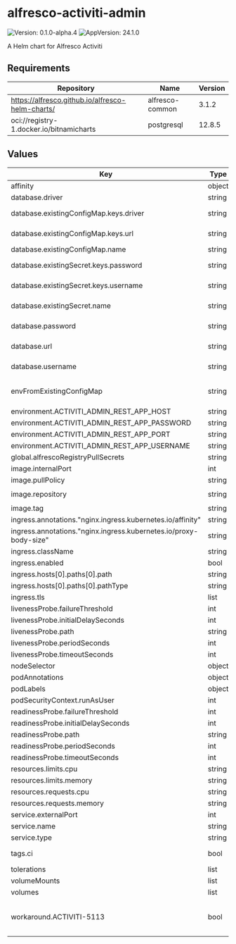 # alfresco-activiti-admin

![Version: 0.1.0-alpha.4](https://img.shields.io/badge/Version-0.1.0--alpha.4-informational?style=flat-square) ![AppVersion: 24.1.0](https://img.shields.io/badge/AppVersion-24.1.0-informational?style=flat-square)

A Helm chart for Alfresco Activiti

## Requirements

| Repository | Name | Version |
|------------|------|---------|
| https://alfresco.github.io/alfresco-helm-charts/ | alfresco-common | 3.1.2 |
| oci://registry-1.docker.io/bitnamicharts | postgresql | 12.8.5 |

## Values

| Key | Type | Default | Description |
|-----|------|---------|-------------|
| affinity | object | `{}` |  |
| database.driver | string | `nil` | JDBC driver Class |
| database.existingConfigMap.keys.driver | string | `"DATABASE_DRIVER"` | configmap key where to find the JDBC driver Class for admin app |
| database.existingConfigMap.keys.url | string | `"DATABASE_URL"` | configmap key where to find the URL of the database for admin app |
| database.existingConfigMap.name | string | `nil` |  |
| database.existingSecret.keys.password | string | `"DATABASE_PASSWORD"` | Key within the secret holding the database password for admin app |
| database.existingSecret.keys.username | string | `"DATABASE_USERNAME"` | Key within the secret holding the database username for admin app |
| database.existingSecret.name | string | `nil` | Name of a pre-existing secret containing database credentials for admin app |
| database.password | string | `nil` | JDBC password to use to connect to the DB for admin app |
| database.url | string | `nil` | JDBC url to connect to the external DB for admin app |
| database.username | string | `nil` | JDBC username to use to connect to the DB for admin app |
| envFromExistingConfigMap | string | `nil` | Name of a pre-existing configmap to load env vars from (overrides .environment values) |
| environment.ACTIVITI_ADMIN_REST_APP_HOST | string | `"http://localhost"` | activiti-app address |
| environment.ACTIVITI_ADMIN_REST_APP_PASSWORD | string | `"admin"` | activiti-app password |
| environment.ACTIVITI_ADMIN_REST_APP_PORT | string | `"80"` | activiti-app port |
| environment.ACTIVITI_ADMIN_REST_APP_USERNAME | string | `"admin@app.activiti.com"` | activiti-app username |
| global.alfrescoRegistryPullSecrets | string | `"quay-registry-secret"` |  |
| image.internalPort | int | `8080` |  |
| image.pullPolicy | string | `"IfNotPresent"` |  |
| image.repository | string | `"quay.io/alfresco/alfresco-process-services-admin"` |  |
| image.tag | string | `"24.1.0"` |  |
| ingress.annotations."nginx.ingress.kubernetes.io/affinity" | string | `"cookie"` |  |
| ingress.annotations."nginx.ingress.kubernetes.io/proxy-body-size" | string | `"5g"` |  |
| ingress.className | string | `"nginx"` | supported ingress class |
| ingress.enabled | bool | `true` | Toggle ingress for APS admin |
| ingress.hosts[0].paths[0].path | string | `"/activiti-admin"` |  |
| ingress.hosts[0].paths[0].pathType | string | `"Prefix"` |  |
| ingress.tls | list | `[]` |  |
| livenessProbe.failureThreshold | int | `5` |  |
| livenessProbe.initialDelaySeconds | int | `25` |  |
| livenessProbe.path | string | `"/activiti-admin/"` |  |
| livenessProbe.periodSeconds | int | `10` |  |
| livenessProbe.timeoutSeconds | int | `5` |  |
| nodeSelector | object | `{}` |  |
| podAnnotations | object | `{}` |  |
| podLabels | object | `{}` |  |
| podSecurityContext.runAsUser | int | `33007` |  |
| readinessProbe.failureThreshold | int | `5` |  |
| readinessProbe.initialDelaySeconds | int | `25` |  |
| readinessProbe.path | string | `"/activiti-admin/"` |  |
| readinessProbe.periodSeconds | int | `10` |  |
| readinessProbe.timeoutSeconds | int | `5` |  |
| resources.limits.cpu | string | `"2000m"` |  |
| resources.limits.memory | string | `"2Gi"` |  |
| resources.requests.cpu | string | `"250m"` |  |
| resources.requests.memory | string | `"512Mi"` |  |
| service.externalPort | int | `80` |  |
| service.name | string | `"activiti-admin"` |  |
| service.type | string | `"ClusterIP"` |  |
| tags.ci | bool | `false` | A chart tag used for Hyland's CI purpose. Do not set it to true. |
| tolerations | list | `[]` |  |
| volumeMounts | list | `[]` |  |
| volumes | list | `[]` |  |
| workaround.ACTIVITI-5113 | bool | `true` | Enable workaround for https://hyland.atlassian.net/browse/ACTIVITI-5113 Set to `true` to enable the workaround Set to `false` to disable the workaround |
